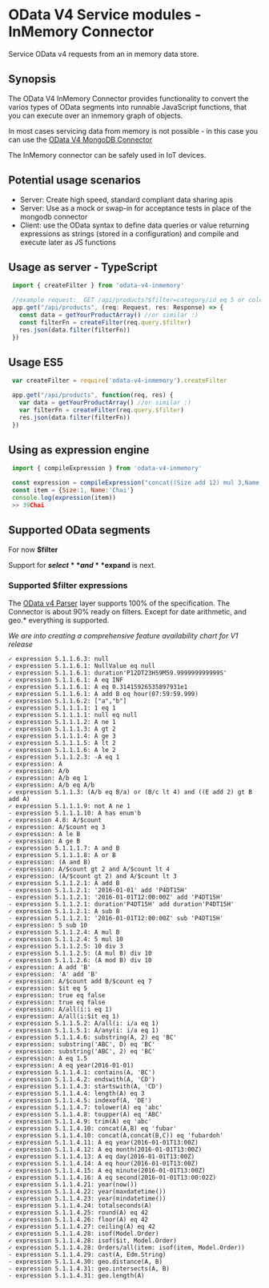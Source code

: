 # OData V4 Service modules - InMemory Connector

Service OData v4 requests from an in memory data store.

## Synopsis
The OData V4 InMemory Connector provides functionality to convert the varios types of OData segments
into runnable JavaScript functions, that you can execute over an inmemory graph of objects.

In most cases servicing data from memory is not possible - in this case you can use the
[OData V4 MongoDB Connector](https://github.com/jaystack/odata-server-example)

The InMemory connector can be safely used in IoT devices.

## Potential usage scenarios

- Server: Create high speed, standard compliant data sharing apis
- Server: Use as a mock or swap-in for acceptance tests in place of the mongodb connector
- Client: use the OData syntax to define data queries or value returning expressions as strings (stored in a configuration) and compile and execute later as JS functions


## Usage as server - TypeScript
```javascript
 import { createFilter } from 'odata-v4-inmemory'

 //example request:  GET /api/products?$filter=category/id eq 5 or color eq 'Red'
 app.get("/api/products", (req: Request, res: Response) => {
   const data = getYourProductArray() //or similar :)
   const filterFn = createFilter(req.query.$filter)
   res.json(data.filter(filterFn))
 })
```

## Usage ES5
```javascript
 var createFilter = require('odata-v4-inmemory').createFilter

 app.get("/api/products", function(req, res) {
   var data = getYourProductArray() //or similar :)
   var filterFn = createFilter(req.query.$filter)
   res.json(data.filter(filterFn))
 })
```

## Using as expression engine
```javascript
 import { compileExpression } from 'odata-v4-inmemory'

 const expression = compileExpression("concat((Size add 12) mul 3,Name)")
 const item = {Size:1, Name:'Chai'}
 console.log(expression(item))
 >> 39Chai
```

## Supported OData segments


For now **$filter**

Support for **$select** and **$expand** is next.


### Supported $filter expressions
The [OData v4 Parser](https://www.npmjs.com/package/odata-v4-parser) layer supports 100% of the specification.
The Connector is about 90% ready on filters. Except for date arithmetic, and geo.* everything is supported.

*We are into creating a comprehensive feature availability chart for V1 release*

    ✓ expression 5.1.1.6.3: null
    ✓ expression 5.1.1.6.1: NullValue eq null
    ✓ expression 5.1.1.6.1: duration'P12DT23H59M59.999999999999S'
    ✓ expression 5.1.1.6.1: A eq INF
    ✓ expression 5.1.1.6.1: A eq 0.31415926535897931e1
    ✓ expression 5.1.1.6.1: A add B eq hour(07:59:59.999)
    ✓ expression 5.1.1.6.2: ["a","b"]
    ✓ expression 5.1.1.1.1: 1 eq 1
    ✓ expression 5.1.1.1.1: null eq null
    ✓ expression 5.1.1.1.2: A ne 1
    ✓ expression 5.1.1.1.3: A gt 2
    ✓ expression 5.1.1.1.4: A ge 3
    ✓ expression 5.1.1.1.5: A lt 2
    ✓ expression 5.1.1.1.6: A le 2
    ✓ expression 5.1.1.2.3: -A eq 1
    ✓ expression: A
    ✓ expression: A/b
    ✓ expression: A/b eq 1
    ✓ expression: A/b eq A/b
    ✓ expression 5.1.1.3: (A/b eq B/a) or (B/c lt 4) and ((E add 2) gt B add A)
    ✓ expression 5.1.1.1.9: not A ne 1
    - expression 5.1.1.1.10: A has enum'b
    ✓ expression 4.8: A/$count
    ✓ expression: A/$count eq 3
    ✓ expression: A le B
    ✓ expression: A ge B
    ✓ expression 5.1.1.1.7: A and B
    ✓ expression 5.1.1.1.8: A or B
    ✓ expression: (A and B)
    ✓ expression: A/$count gt 2 and A/$count lt 4
    ✓ expression: (A/$count gt 2) and A/$count lt 3
    ✓ expression 5.1.1.2.1: A add B
    - expression 5.1.1.2.1: '2016-01-01' add 'P4DT15H'
    - expression 5.1.1.2.1: '2016-01-01T12:00:00Z' add 'P4DT15H'
    - expression 5.1.1.2.1: duration'P4DT15H' add duration'P4DT15H'
    ✓ expression 5.1.1.2.1: A sub B
    - expression 5.1.1.2.1: '2016-01-01T12:00:00Z' sub 'P4DT15H'
    ✓ expression: 5 sub 10
    ✓ expression 5.1.1.2.4: A mul B
    ✓ expression 5.1.1.2.4: 5 mul 10
    ✓ expression 5.1.1.2.5: 10 div 3
    ✓ expression 5.1.1.2.5: (A mul B) div 10
    ✓ expression 5.1.1.2.6: (A mod B) div 10
    ✓ expression: A add 'B'
    ✓ expression: 'A' add 'B'
    ✓ expression: A/$count add B/$count eq 7
    ✓ expression: $it eq 5
    ✓ expression: true eq false
    ✓ expression: true eq false
    ✓ expression: A/all(i:i eq 1)
    ✓ expression: A/all(i:$it eq 1)
    ✓ expression 5.1.1.5.2: A/all(i: i/a eq 1)
    ✓ expression 5.1.1.5.1: A/any(i: i/a eq 1)
    ✓ expression 5.1.1.4.6: substring(A, 2) eq 'BC'
    ✓ expression: substring('ABC', D) eq 'BC'
    ✓ expression: substring('ABC', 2) eq 'BC'
    ✓ expression: A eq 1.5
    ✓ expression: A eq year(2016-01-01)
    ✓ expression 5.1.1.4.1: contains(A, 'BC')
    ✓ expression 5.1.1.4.2: endswith(A, 'CD')
    ✓ expression 5.1.1.4.3: startswith(A, 'CD')
    ✓ expression 5.1.1.4.4: length(A) eq 3
    ✓ expression 5.1.1.4.5: indexof(A, 'DE')
    ✓ expression 5.1.1.4.7: tolower(A) eq 'abc'
    ✓ expression 5.1.1.4.8: toupper(A) eq 'ABC'
    ✓ expression 5.1.1.4.9: trim(A) eq 'abc'
    ✓ expression 5.1.1.4.10: concat(A,B) eq 'fubar'
    ✓ expression 5.1.1.4.10: concat(A,concat(B,C)) eq 'fubardoh'
    ✓ expression 5.1.1.4.11: A eq year(2016-01-01T13:00Z)
    ✓ expression 5.1.1.4.12: A eq month(2016-01-01T13:00Z)
    ✓ expression 5.1.1.4.13: A eq day(2016-01-01T13:00Z)
    ✓ expression 5.1.1.4.14: A eq hour(2016-01-01T13:00Z)
    ✓ expression 5.1.1.4.15: A eq minute(2016-01-01T13:00Z)
    ✓ expression 5.1.1.4.16: A eq second(2016-01-01T13:00:02Z)
    ✓ expression 5.1.1.4.21: year(now())
    ✓ expression 5.1.1.4.22: year(maxdatetime())
    ✓ expression 5.1.1.4.23: year(mindatetime())
    - expression 5.1.1.4.24: totalseconds(A)
    ✓ expression 5.1.1.4.25: round(A) eq 42
    ✓ expression 5.1.1.4.26: floor(A) eq 42
    ✓ expression 5.1.1.4.27: ceiling(A) eq 42
    ✓ expression 5.1.1.4.28: isof(Model.Order)
    ✓ expression 5.1.1.4.28: isof($it, Model.Order)
    ✓ expression 5.1.1.4.28: Orders/all(item: isof(item, Model.Order))
    - expression 5.1.1.4.29: cast(A, Edm.String)
    - expression 5.1.1.4.30: geo.distance(A, B)
    - expression 5.1.1.4.31: geo.intersects(A, B)
    - expression 5.1.1.4.31: geo.length(A)






